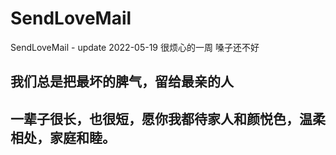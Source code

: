 # SendLoveMail
SendLoveMail - update 2022-05-19 很烦心的一周 嗓子还不好

## 我们总是把最坏的脾气，留给最亲的人

## 一辈子很长，也很短，愿你我都待家人和颜悦色，温柔相处，家庭和睦。

